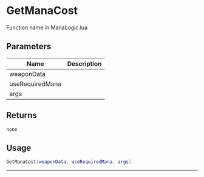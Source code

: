 # GetManaCost

Function name in ManaLogic.lua

## Parameters

| Name            | Description |
| --------------- | ----------- |
| weaponData      |             |
| useRequiredMana |             |
| args            |             |

## Returns

`none`

## Usage

```lua
GetManaCost(weaponData, useRequiredMana, args)
```

---
